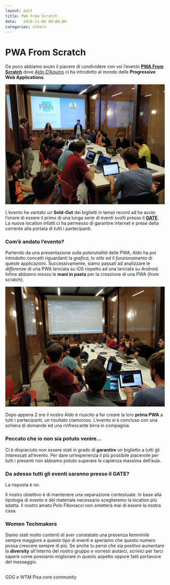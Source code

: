 ```yaml
---
layout: post
title: PWA From Scratch
date:   2019-11-06 00:00:00
categories: others
---
```


# PWA From Scratch

Da poco abbiamo avuto il piacere di condividere con voi l’evento [**PWA From Scratch**](https://www.meetup.com/GDG-Pisa/events/265879544/)
 dove [Aldo D’Aquino](https://ald.ooo/) ci ha introdotto al mondo delle **Progressive Web Applications**.


![collage](/static/img/pwa-1.jpg)

L’evento ha vantato un **Sold-Out** dei biglietti in tempi record ad ha avuto l’onore di essere il primo di una lunga serie di eventi svolti presso il [**GATE**](https://www.gatecentre.eu/).
La nuova location infatti ci ha permesso di garantire internet e prese della corrente alla portata di tutti i partecipanti.

### Com’è andato l’evento?

Partendo da una presentazione sulle *potenzialità* delle PWA, Aldo ha poi introdotto concetti riguardanti la *grafica*, lo *stile* ed il *funzionamento* di queste applicazioni. 
Successivamente, siamo passati ad analizzare le *differenze* di una PWA lanciata su iOS rispetto ad una lanciata su Android. 
Infine abbiamo messo le **mani in pasta** per la creazione di una PWA (from scratch).

![collage](/static/img/pwa-2.jpg)

Dopo appena 2 ore il nostro Aldo è riuscito a far creare la loro **prima PWA** a tutti i partecipanti, un risultato clamoroso.
L’evento si è concluso con una schiera di domande ed una rinfrescante birra in compagnia.

### Peccato che io non sia potuto venire...
Ci è dispiaciuto non essere stati in grado di **garantire** un biglietto a tutti gli interessati all’evento. Per dare un’esperienza il più possibile piacevole per tutti i presenti non abbiamo potuto superare la capienza massima dell’aula.


### Da adesso tutti gli eventi saranno presso il GATE?
La risposta è *no*.

Il nostro obiettivo è di mantenere una separazione contestuale. In base alla tipologia di evento e del materiale necessario sceglieremo la location più adatta. Il nostro amato Polo Fibonacci non smetterà mai di essere la nostra casa.

### Women Techmakers

Siamo stati molto contenti di aver constatato una presenza femminile sempre maggiore a questo tipo di eventi e speriamo che questo numero possa crescere sempre di più.
Se anche tu pensi che sia positivo aumentare la **diversity** all'interno del nostro gruppo e vorresti aiutarci, scrivici per farci sapere come possiamo migliorare in questo aspetto oppure fatti portavoce del messaggio.

<br>
GDG e WTM Pisa core community

